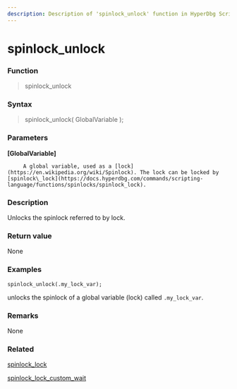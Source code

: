 ```yaml
---
description: Description of 'spinlock_unlock' function in HyperDbg Scripts
---
```


# spinlock\_unlock

### Function

> spinlock\_unlock

### Syntax

> spinlock\_unlock\( GlobalVariable \);

### Parameters

**\[GlobalVariable\]**

         A global variable, used as a [lock](https://en.wikipedia.org/wiki/Spinlock). The lock can be locked by [spinlock\_lock](https://docs.hyperdbg.com/commands/scripting-language/functions/spinlocks/spinlock_lock).

### Description

Unlocks the spinlock referred to by lock.

### Return value

None

### Examples

`spinlock_unlock(.my_lock_var);`

unlocks the spinlock of a global variable \(lock\) called `.my_lock_var`.

### **Remarks**

None

### Related

[spinlock\_lock](https://docs.hyperdbg.com/commands/scripting-language/functions/spinlocks/spinlock_lock)

[spinlock\_lock\_custom\_wait](https://docs.hyperdbg.com/commands/scripting-language/functions/spinlocks/spinlock_lock_custom_wait)

